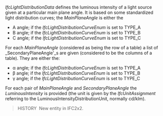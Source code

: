 ﻿_IfcLightDistributionData_ defines the luminous intensity of a light source given at a particular main plane angle. It is based on some standardized light distribution curves; the _MainPlaneAngle_ is either the

* A angle; if the _IfcLightDistributionCurveEnum_ is set to TYPE_A
* B angle; if the _IfcLightDistributionCurveEnum_ is set to TYPE_B
* C angle; if the _IfcLightDistributionCurveEnum_ is set to TYPE_C

For each _MainPlaneAngle_ (considered as being the row of a table) a list of _SecondaryPlaneAngle'_s are given (considered to be the columns of a table). They are either the:

* &#945; angle; if the _IfcLightDistributionCurveEnum_ is set to TYPE_A
* &#946; angle; if the _IfcLightDistributionCurveEnum_ is set to TYPE_B
* &#947; angle; if the _IfcLightDistributionCurveEnum_ is set to TYPE_C

For each pair of _MainPlaneAngle_ and _SecondaryPlaneAngle_ the _LuminousIntensity_ is provided (the unit is given by the _IfcUnitAssignment_ referring to the LuminousIntensityDistributionUnit, normally cd/klm).

> HISTORY&nbsp; New entity in IFC2x2.
